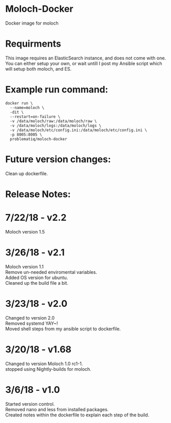 # Moloch-Docker
Docker image for moloch


# Requirments
This image requires an ElasticSearch instance, and does not come with one. \
You can either setup your own, or wait untill I post my Ansible script which will setup both moloch, and ES.

# Example run command:
```
docker run \
  --name=moloch \
  -dit \
  --restart=on-failure \
  -v /data/moloch/raw:/data/moloch/raw \
  -v /data/moloch/logs:/data/moloch/logs \
  -v /data/moloch/etc/config.ini:/data/moloch/etc/config.ini \
  -p 8005:8005 \
  problematiq/moloch-docker
```

# Future version changes:
Clean up dockerfile.

# Release Notes:
# 7/22/18 - v2.2
Moloch version 1.5

# 3/26/18 - v2.1
Moloch version 1.1 \
Remove un-needed enviromental variables. \
Added OS version for ubuntu. \
Cleaned up the build file a bit.

# 3/23/18 - v2.0
Changed to version 2.0 \
Removed systemd YAY~! \
Moved shell steps from my ansible script to dockerfile.

# 3/20/18 - v1.68
Changed to version Moloch 1.0 rc1-1. \
stopped using Nightly-builds for moloch.

# 3/6/18 - v1.0
Started version control. \
Removed nano and less from installed packages. \
Created notes within the dockerfile to explain each step of the build.
